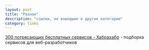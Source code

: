 ```yaml
---
layout: post
title: "Разное"
description: "ссылки, не вошедшие в другие категории"
category: links
---
```


[300 потрясающих бесплатных сервисов - Хабрахабр](http://habrahabr.ru/post/250621/) - подборка сервисов для веб-разработчиков